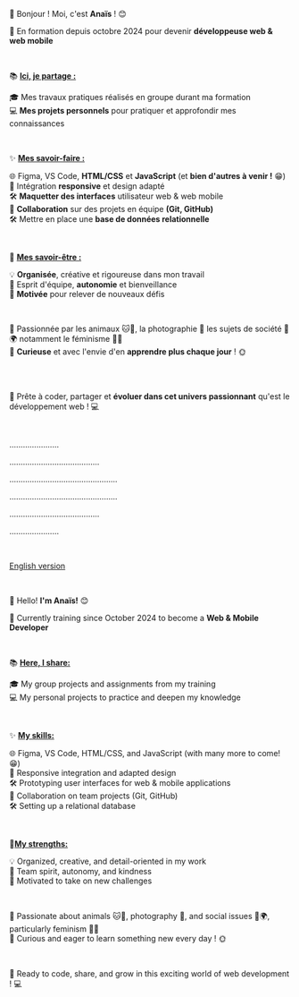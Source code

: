 👋 Bonjour ! Moi, c'est **Anaïs** ! 😊

💼 En formation depuis octobre 2024 pour devenir **développeuse web & web mobile**

<br/>

📚 <ins> **Ici, je partage :** </ins>

🎓 Mes travaux pratiques réalisés en groupe durant ma formation
<br/>💻 **Mes projets personnels** pour pratiquer et approfondir mes connaissances

<br/>

✨ <ins> **Mes savoir-faire :** </ins>

🌐 Figma, VS Code, **HTML/CSS** et **JavaScript** (et **bien d'autres à venir !** 😁)
<br/>🔧 Intégration **responsive** et design adapté
<br/>🛠️ **Maquetter des interfaces** utilisateur web & web mobile
<br/>🔧 **Collaboration** sur des projets en équipe **(Git, GitHub)**
<br/>🛠️ Mettre en place une **base de données relationnelle**

<br/>

🌟 <ins>**Mes savoir-être :** </ins>

💡 **Organisée**, créative et rigoureuse dans mon travail
<br/>🤝 Esprit d'équipe, **autonomie** et bienveillance
<br/>🚀 **Motivée** pour relever de nouveaux défis

<br/>

🐾 Passionnée par les animaux 🐱🐶, la photographie 📸 les sujets de société 🌱🌍 notamment le féminisme 💜🌈
<br/>🌱 **Curieuse** et avec l'envie d'en **apprendre plus chaque jour** ! 🌞

<br/>

<br/>🚀 Prête à coder, partager et **évoluer dans cet univers passionnant** qu'est le développement web ! 💻

<br/>

<p>                                                                                               </p>
<p>                                     ......................                          </p>
<p>                             ........................................                          </p>
<p>                        ................................................                          </p>
<p>                        ................................................                          </p>
<p>                             ........................................                          </p>
<p>                                     ......................                          </p>
<p>                                                                                               </p>

<br/>

<ins>English version</ins>

<br/>

👋 Hello! **I'm Anaïs!** 😊

💼 Currently training since October 2024 to become a **Web & Mobile Developer**

<br/>

📚 <ins>**Here, I share:** </ins>

🎓 My group projects and assignments from my training
<br/>💻 My personal projects to practice and deepen my knowledge

<br/>

✨ <ins>**My skills:** </ins>

🌐 Figma, VS Code, HTML/CSS, and JavaScript (with many more to come! 😁)
<br/>🔧 Responsive integration and adapted design
<br/>🛠️ Prototyping user interfaces for web & mobile applications
<br/>🔧 Collaboration on team projects (Git, GitHub)
<br/>🛠️ Setting up a relational database

<br/>

🌟<ins>**My strengths:** </ins>

💡 Organized, creative, and detail-oriented in my work
<br/>🤝 Team spirit, autonomy, and kindness
<br/>🚀 Motivated to take on new challenges

<br/>

🐾 Passionate about animals 🐱🐶, photography 📸, and social issues 🌱🌍, particularly feminism 💜🌈
<br/>🌱 Curious and eager to learn something new every day ! 🌞

<br/>

🚀 Ready to code, share, and grow in this exciting world of web development ! 💻
